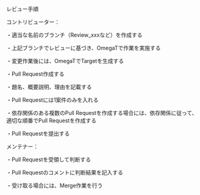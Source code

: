 レビュー手順

コントリビューター：

・適当な名前のブランチ（Review_xxxなど）を作成する

・上記ブランチでレビューに基づき、OmegaTで作業を実施する

・変更作業後には、OmegaTでTargetを生成する

・Pull Request作成する

・題名、概要説明、理由を記載する

・Pull Requestには1案件のみを入れる

・依存関係のある複数のPull Requestを作成する場合には、依存関係に従って、適切な順番でPull Requestを作成する

・Pull Requestを提出する


メンテナー：

・Pull Requestを受領して判断する

・Pull Requestのコメントに判断結果を記入する

・受け取る場合には、Merge作業を行う

